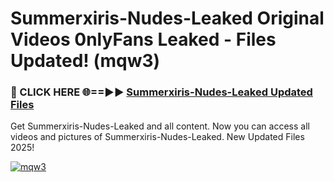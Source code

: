 # Summerxiris-Nudes-Leaked Original Videos 0nlyFans Leaked - Files Updated! (mqw3)

<h3>🔴 CLICK HERE 🌐==►► <a href="https://tinyurl.com/yc6ubb5a" rel="nofollow">Summerxiris-Nudes-Leaked Updated Files</a></h3>

Get Summerxiris-Nudes-Leaked and all content. Now you can access all videos and pictures of Summerxiris-Nudes-Leaked. New Updated Files 2025!

[![mqw3](https://i.imgur.com/7eu0CRL.gif)](https://tinyurl.com/yc6ubb5a)
